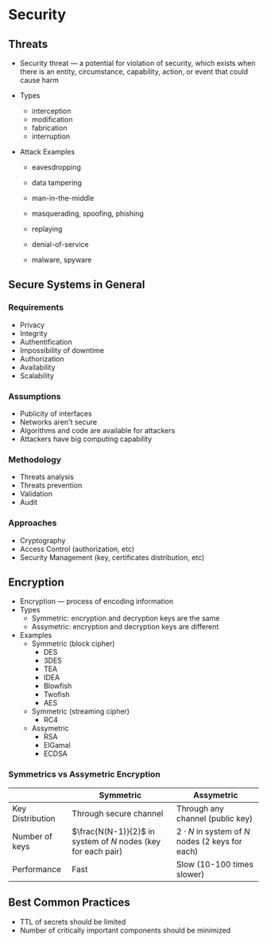 # Security

## Threats

* Security threat — a potential for violation of security, which exists when there is an entity, circumstance, capability, action, or event that could cause harm
* Types
  * interception
  * modification
  * fabrication
  * interruption

* Attack Examples

  * eavesdropping

  * data tampering

  * man-in-the-middle

  * masquerading, spoofing, phishing

  * replaying

  * denial-of-service

  * malware, spyware


## Secure Systems in General

### Requirements

* Privacy
* Integrity
* Authentification
* Impossibility of downtime
* Authorization
* Availability
* Scalability

### Assumptions

* Publicity of interfaces
* Networks aren't secure
* Algorithms and code are available for attackers
* Attackers have big computing capability

### Methodology

* Threats analysis
* Threats prevention
* Validation
* Audit

### Approaches

* Cryptography
* Access Control (authorization, etc)
* Security Management (key, certificates distribution, etc)

## Encryption

* Encryption — process of encoding information
* Types
  * Symmetric: encryption and decryption keys are the same
  * Assymetric: encryption and decryption keys are different
* Examples
  * Symmetric (block cipher)
    * DES
    * 3DES
    * TEA
    * IDEA
    * Blowfish
    * Twofish
    * AES
  * Symmetric (streaming cipher)
    * RC4
  * Assymetric
    * RSA
    * ElGamal
    * ECDSA

### Symmetrics vs Assymetric Encryption

|                  | Symmetric                                                    | Assymetric                                           |
| ---------------- | ------------------------------------------------------------ | ---------------------------------------------------- |
| Key Distribution | Through secure channel                                       | Through any channel (public key)                     |
| Number of keys   | $\frac{N(N-1)}{2}$ in system of $N$ nodes (key for each pair) | $2 \cdot N$ in system of $N$ nodes (2 keys for each) |
| Performance      | Fast                                                         | Slow (10-100 times slower)                           |

## Best Common Practices

* TTL of secrets should be limited
* Number of critically important components should be minimized

